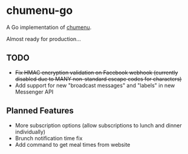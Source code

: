 # chumenu-go
A Go implementation of [chumenu](https://github.com/ratorx/chumenu).

Almost ready for production...
## TODO
* ~~Fix HMAC encryption validation on Facebook webhook (currently disabled due to MANY non-standard escape codes for characters)~~
* Add support for new "broadcast messages" and "labels" in new Messenger API

## Planned Features

* More subscription options (allow subscriptions to lunch and dinner individually)
* Brunch notification time fix
* Add command to get meal times from website
